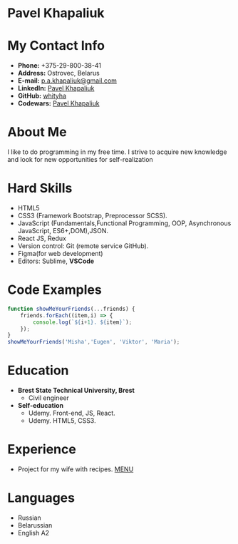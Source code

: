 
# Pavel Khapaliuk

# My Contact Info

* **Phone:** +375-29-800-38-41
* **Address:** Ostrovec, Belarus
* **E-mail:** [p.a.khapaliuk@gmail.com](p.a.khapaliuk@gmail.com)
* **LinkedIn:** [Pavel Khapaliuk](https://www.linkedin.com/in/whiteggg/)
* **GitHub:** [whityha](https://github.com/whityha)
* **Codewars:** [Pavel Khapaliuk](https://www.codewars.com/users/whityha)


# About Me

I like to do programming in my free time. I strive to acquire new knowledge and look for new opportunities for self-realization

# Hard Skills

* HTML5
* CSS3 (Framework Bootstrap, Preprocessor SCSS).
* JavaScript (Fundamentals,Functional Programming, OOP, Asynchronous JavaScript, ES6+,DOM),JSON.
* React JS, Redux
* Version control: Git (remote service GitHub).
* Figma(for web development)
* Editors: Sublime, **VSCode**


# Code Examples

```js
function showMeYourFriends(...friends) {
    friends.forEach((item,i) => {
        console.log(`${i+1}. ${item}`);
    });
}
showMeYourFriends('Misha','Eugen', 'Viktor', 'Maria');
```

# Education

* **Brest State Technical University, Brest**
    * Civil engineer
* **Self-education**
    * Udemy. Front-end, JS, React.
    * Udemy. HTML5, CSS3.


# Experience

* Project for my wife with recipes. [MENU](https://whityha.github.io/menu/)


# Languages

- Russian
- Belarussian
- English А2





<br>
<br>
<br>
